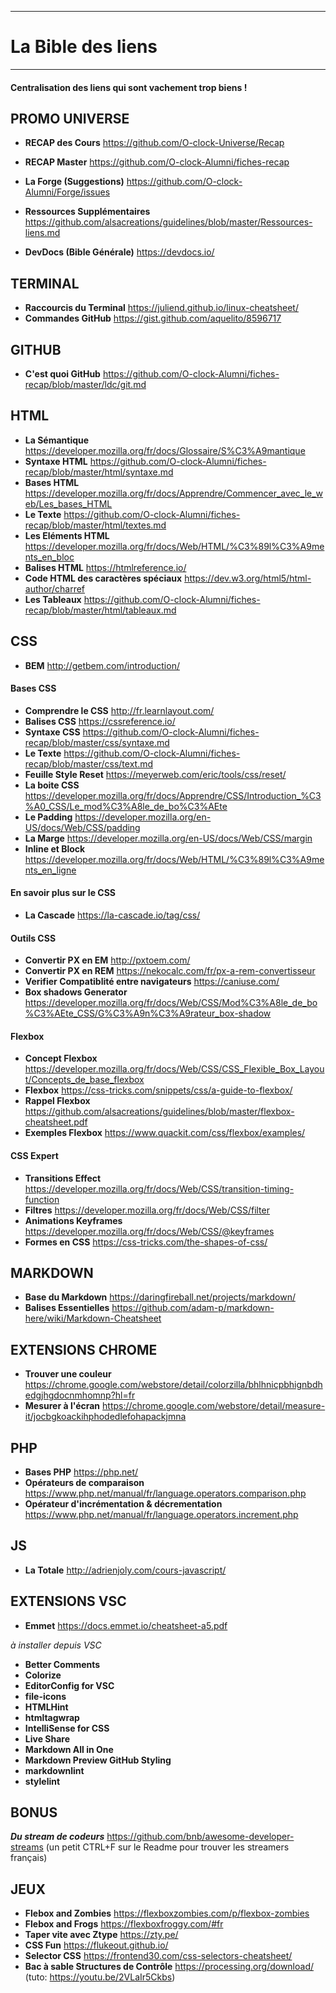 ***
# La Bible des liens
***

#### Centralisation des liens qui sont vachement trop biens !

PROMO UNIVERSE
--------
* __RECAP des Cours__ https://github.com/O-clock-Universe/Recap
* __RECAP Master__ https://github.com/O-clock-Alumni/fiches-recap
* __La Forge (Suggestions)__ https://github.com/O-clock-Alumni/Forge/issues
* __Ressources Supplémentaires__ https://github.com/alsacreations/guidelines/blob/master/Ressources-liens.md

* __DevDocs (Bible Générale)__ https://devdocs.io/

TERMINAL
------
* __Raccourcis du Terminal__ https://juliend.github.io/linux-cheatsheet/
*  __Commandes GitHub__ https://gist.github.com/aquelito/8596717


GITHUB
------
* __C'est quoi GitHub__ https://github.com/O-clock-Alumni/fiches-recap/blob/master/ldc/git.md


HTML
----
* __La Sémantique__ https://developer.mozilla.org/fr/docs/Glossaire/S%C3%A9mantique
* __Syntaxe HTML__ https://github.com/O-clock-Alumni/fiches-recap/blob/master/html/syntaxe.md
* __Bases HTML__ https://developer.mozilla.org/fr/docs/Apprendre/Commencer_avec_le_web/Les_bases_HTML
* __Le Texte__ https://github.com/O-clock-Alumni/fiches-recap/blob/master/html/textes.md
* __Les Eléments HTML__ https://developer.mozilla.org/fr/docs/Web/HTML/%C3%89l%C3%A9ments_en_bloc
* __Balises HTML__ https://htmlreference.io/
* __Code HTML des caractères spéciaux__ https://dev.w3.org/html5/html-author/charref
* __Les Tableaux__ https://github.com/O-clock-Alumni/fiches-recap/blob/master/html/tableaux.md



CSS
---

* __BEM__ http://getbem.com/introduction/

#### Bases CSS
* __Comprendre le CSS__ http://fr.learnlayout.com/
* __Balises CSS__ https://cssreference.io/
* __Syntaxe CSS__ https://github.com/O-clock-Alumni/fiches-recap/blob/master/css/syntaxe.md
* __Le Texte__ https://github.com/O-clock-Alumni/fiches-recap/blob/master/css/text.md
* __Feuille Style Reset__ https://meyerweb.com/eric/tools/css/reset/
* __La boite CSS__ https://developer.mozilla.org/fr/docs/Apprendre/CSS/Introduction_%C3%A0_CSS/Le_mod%C3%A8le_de_bo%C3%AEte
* __Le Padding__ https://developer.mozilla.org/en-US/docs/Web/CSS/padding
* __La Marge__ https://developer.mozilla.org/en-US/docs/Web/CSS/margin
* __Inline et Block__ https://developer.mozilla.org/fr/docs/Web/HTML/%C3%89l%C3%A9ments_en_ligne

#### En savoir plus sur le CSS
* __La Cascade__ https://la-cascade.io/tag/css/

#### Outils CSS
* __Convertir PX en EM__ http://pxtoem.com/
* __Convertir PX en REM__ https://nekocalc.com/fr/px-a-rem-convertisseur
* __Verifier Compatiblité entre navigateurs__ https://caniuse.com/
* __Box shadows Generator__ https://developer.mozilla.org/fr/docs/Web/CSS/Mod%C3%A8le_de_bo%C3%AEte_CSS/G%C3%A9n%C3%A9rateur_box-shadow



#### Flexbox
* __Concept Flexbox__ https://developer.mozilla.org/fr/docs/Web/CSS/CSS_Flexible_Box_Layout/Concepts_de_base_flexbox
* __Flexbox__ https://css-tricks.com/snippets/css/a-guide-to-flexbox/
* __Rappel Flexbox__ https://github.com/alsacreations/guidelines/blob/master/flexbox-cheatsheet.pdf
* __Exemples Flexbox__ https://www.quackit.com/css/flexbox/examples/

#### CSS Expert
* __Transitions Effect__ https://developer.mozilla.org/fr/docs/Web/CSS/transition-timing-function
* __Filtres__ https://developer.mozilla.org/fr/docs/Web/CSS/filter
* __Animations Keyframes__ https://developer.mozilla.org/fr/docs/Web/CSS/@keyframes
* __Formes en CSS__ https://css-tricks.com/the-shapes-of-css/

MARKDOWN
--------
* __Base du Markdown__ https://daringfireball.net/projects/markdown/
* __Balises Essentielles__ https://github.com/adam-p/markdown-here/wiki/Markdown-Cheatsheet

EXTENSIONS CHROME
---
* __Trouver une couleur__ https://chrome.google.com/webstore/detail/colorzilla/bhlhnicpbhignbdhedgjhgdocnmhomnp?hl=fr
* __Mesurer à l'écran__ https://chrome.google.com/webstore/detail/measure-it/jocbgkoackihphodedlefohapackjmna

PHP
----
* __Bases PHP__ https://php.net/
* __Opérateurs de comparaison__ https://www.php.net/manual/fr/language.operators.comparison.php
* __Opérateur d'incrémentation & décrementation__ https://www.php.net/manual/fr/language.operators.increment.php


JS
----
* __La Totale__ http://adrienjoly.com/cours-javascript/




EXTENSIONS VSC
--------
* __Emmet__ https://docs.emmet.io/cheatsheet-a5.pdf

*à installer depuis VSC*
* __Better Comments__
* __Colorize__
* __EditorConfig for VSC__
* __file-icons__
* __HTMLHint__
* __htmltagwrap__
* __IntelliSense for CSS__
* __Live Share__
* __Markdown All in One__
* __Markdown Preview GitHub Styling__
* __markdownlint__
* __stylelint__

BONUS
------
*__Du stream de codeurs__* https://github.com/bnb/awesome-developer-streams (un petit CTRL+F sur le Readme pour trouver les streamers français)


JEUX
-------
* __Flebox and Zombies__ https://flexboxzombies.com/p/flexbox-zombies
* __Flebox and Frogs__ https://flexboxfroggy.com/#fr
* __Taper vite avec Ztype__ https://zty.pe/
* __CSS Fun__ https://flukeout.github.io/
* __Selector CSS__ https://frontend30.com/css-selectors-cheatsheet/
* __Bac à sable Structures de Contrôle__ https://processing.org/download/ (tuto: https://youtu.be/2VLaIr5Ckbs)
